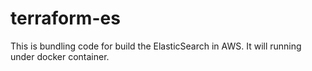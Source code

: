 # terraform-es

This is bundling code for build the ElasticSearch in AWS. It will running under docker container.